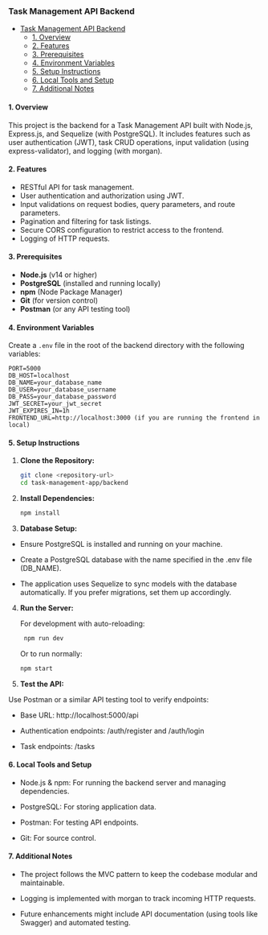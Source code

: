 ### Task Management API Backend

- [Task Management API Backend](#task-management-api-backend)
  - [1. Overview](#1-overview)
  - [2. Features](#2-features)
  - [3. Prerequisites](#3-prerequisites)
  - [4. Environment Variables](#4-environment-variables)
  - [5. Setup Instructions](#5-setup-instructions)
  - [6. Local Tools and Setup](#6-local-tools-and-setup)
  - [7. Additional Notes](#7-additional-notes)

#### 1. Overview

This project is the backend for a Task Management API built with Node.js, Express.js, and Sequelize (with PostgreSQL). It includes features such as user authentication (JWT), task CRUD operations, input validation (using express-validator), and logging (with morgan).

#### 2. Features

- RESTful API for task management.
- User authentication and authorization using JWT.
- Input validations on request bodies, query parameters, and route parameters.
- Pagination and filtering for task listings.
- Secure CORS configuration to restrict access to the frontend.
- Logging of HTTP requests.

#### 3. Prerequisites

- **Node.js** (v14 or higher)
- **PostgreSQL** (installed and running locally)
- **npm** (Node Package Manager)
- **Git** (for version control)
- **Postman** (or any API testing tool)

#### 4. Environment Variables

Create a `.env` file in the root of the backend directory with the following variables:

    PORT=5000
    DB_HOST=localhost
    DB_NAME=your_database_name
    DB_USER=your_database_username
    DB_PASS=your_database_password
    JWT_SECRET=your_jwt_secret
    JWT_EXPIRES_IN=1h
    FRONTEND_URL=http://localhost:3000 (if you are running the frontend in local)

#### 5. Setup Instructions

1. **Clone the Repository:**

   ```bash
   git clone <repository-url>
   cd task-management-app/backend
   ```

2. **Install Dependencies:**

   ```bash
   npm install
   ```

3. **Database Setup:**

- Ensure PostgreSQL is installed and running on your machine.

- Create a PostgreSQL database with the name specified in the .env file (DB_NAME).

- The application uses Sequelize to sync models with the database automatically. If you prefer migrations, set them up accordingly.

4. **Run the Server:**

   For development with auto-reloading:

   ```bash
    npm run dev
   ```

   Or to run normally:

   ```bash
   npm start
   ```

5. **Test the API:**

Use Postman or a similar API testing tool to verify endpoints:

- Base URL: http://localhost:5000/api

- Authentication endpoints: /auth/register and /auth/login

- Task endpoints: /tasks

#### 6. Local Tools and Setup

- Node.js & npm: For running the backend server and managing dependencies.

- PostgreSQL: For storing application data.

- Postman: For testing API endpoints.

- Git: For source control.

#### 7. Additional Notes

- The project follows the MVC pattern to keep the codebase modular and maintainable.

- Logging is implemented with morgan to track incoming HTTP requests.

- Future enhancements might include API documentation (using tools like Swagger) and automated testing.
